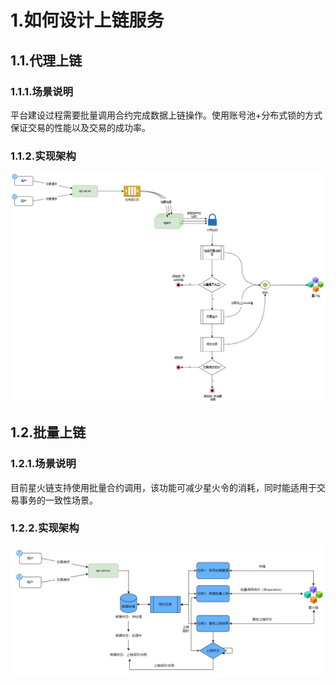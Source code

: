 # 1.如何设计上链服务

## 1.1.代理上链

### 1.1.1.场景说明

平台建设过程需要批量调用合约完成数据上链操作。使用账号池+分布式锁的方式保证交易的性能以及交易的成功率。

### 1.1.2.实现架构

<img src="../_static/images/image-20230223180519211.png" style="zoom:80%;" />

## 1.2.批量上链

### 1.2.1.场景说明

目前星火链支持使用批量合约调用，该功能可减少星火令的消耗，同时能适用于交易事务的一致性场景。

### 1.2.2.实现架构

<img src="../_static/images/image-20230223180013862.png" style="zoom:80%;" />
